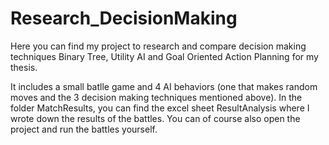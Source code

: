 # Research_DecisionMaking
 Here you can find my project to research and compare decision making techniques Binary Tree, Utility AI and Goal Oriented Action Planning for my thesis.

 It includes a small batlle game and 4 AI behaviors (one that makes random moves and the 3 decision making techniques mentioned above).
 In the folder MatchResults, you can find the excel sheet ResultAnalysis where I wrote down the results of the battles. You can of course also open the project and run the battles yourself.
